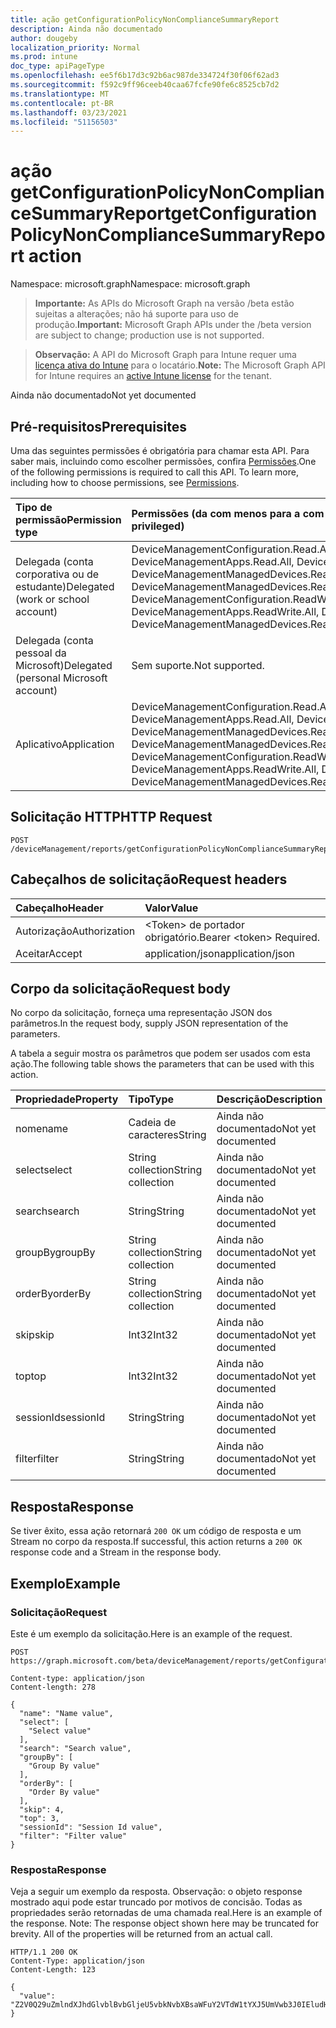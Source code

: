 ```yaml
---
title: ação getConfigurationPolicyNonComplianceSummaryReport
description: Ainda não documentado
author: dougeby
localization_priority: Normal
ms.prod: intune
doc_type: apiPageType
ms.openlocfilehash: ee5f6b17d3c92b6ac987de334724f30f06f62ad3
ms.sourcegitcommit: f592c9ff96ceeb40caa67fcfe90fe6c8525cb7d2
ms.translationtype: MT
ms.contentlocale: pt-BR
ms.lasthandoff: 03/23/2021
ms.locfileid: "51156503"
---
```

# <a name="getconfigurationpolicynoncompliancesummaryreport-action"></a><span data-ttu-id="dd79c-103">ação getConfigurationPolicyNonComplianceSummaryReport</span><span class="sxs-lookup"><span data-stu-id="dd79c-103">getConfigurationPolicyNonComplianceSummaryReport action</span></span>

<span data-ttu-id="dd79c-104">Namespace: microsoft.graph</span><span class="sxs-lookup"><span data-stu-id="dd79c-104">Namespace: microsoft.graph</span></span>

> <span data-ttu-id="dd79c-105">**Importante:** As APIs do Microsoft Graph na versão /beta estão sujeitas a alterações; não há suporte para uso de produção.</span><span class="sxs-lookup"><span data-stu-id="dd79c-105">**Important:** Microsoft Graph APIs under the /beta version are subject to change; production use is not supported.</span></span>

> <span data-ttu-id="dd79c-106">**Observação:** A API do Microsoft Graph para Intune requer uma [licença ativa do Intune](https://go.microsoft.com/fwlink/?linkid=839381) para o locatário.</span><span class="sxs-lookup"><span data-stu-id="dd79c-106">**Note:** The Microsoft Graph API for Intune requires an [active Intune license](https://go.microsoft.com/fwlink/?linkid=839381) for the tenant.</span></span>

<span data-ttu-id="dd79c-107">Ainda não documentado</span><span class="sxs-lookup"><span data-stu-id="dd79c-107">Not yet documented</span></span>

## <a name="prerequisites"></a><span data-ttu-id="dd79c-108">Pré-requisitos</span><span class="sxs-lookup"><span data-stu-id="dd79c-108">Prerequisites</span></span>
<span data-ttu-id="dd79c-p101">Uma das seguintes permissões é obrigatória para chamar esta API. Para saber mais, incluindo como escolher permissões, confira [Permissões](/graph/permissions-reference).</span><span class="sxs-lookup"><span data-stu-id="dd79c-p101">One of the following permissions is required to call this API. To learn more, including how to choose permissions, see [Permissions](/graph/permissions-reference).</span></span>

|<span data-ttu-id="dd79c-111">Tipo de permissão</span><span class="sxs-lookup"><span data-stu-id="dd79c-111">Permission type</span></span>|<span data-ttu-id="dd79c-112">Permissões (da com menos para a com mais privilégios)</span><span class="sxs-lookup"><span data-stu-id="dd79c-112">Permissions (from least to most privileged)</span></span>|
|:---|:---|
|<span data-ttu-id="dd79c-113">Delegada (conta corporativa ou de estudante)</span><span class="sxs-lookup"><span data-stu-id="dd79c-113">Delegated (work or school account)</span></span>|<span data-ttu-id="dd79c-114">DeviceManagementConfiguration.Read.All, DeviceManagementConfiguration.ReadWrite.All, DeviceManagementApps.Read.All, DeviceManagementApps.ReadWrite.All, DeviceManagementManagedDevices.Read.All, DeviceManagementManagedDevices.ReadWrite.All</span><span class="sxs-lookup"><span data-stu-id="dd79c-114">DeviceManagementConfiguration.Read.All, DeviceManagementConfiguration.ReadWrite.All, DeviceManagementApps.Read.All, DeviceManagementApps.ReadWrite.All, DeviceManagementManagedDevices.Read.All, DeviceManagementManagedDevices.ReadWrite.All</span></span>|
|<span data-ttu-id="dd79c-115">Delegada (conta pessoal da Microsoft)</span><span class="sxs-lookup"><span data-stu-id="dd79c-115">Delegated (personal Microsoft account)</span></span>|<span data-ttu-id="dd79c-116">Sem suporte.</span><span class="sxs-lookup"><span data-stu-id="dd79c-116">Not supported.</span></span>|
|<span data-ttu-id="dd79c-117">Aplicativo</span><span class="sxs-lookup"><span data-stu-id="dd79c-117">Application</span></span>|<span data-ttu-id="dd79c-118">DeviceManagementConfiguration.Read.All, DeviceManagementConfiguration.ReadWrite.All, DeviceManagementApps.Read.All, DeviceManagementApps.ReadWrite.All, DeviceManagementManagedDevices.Read.All, DeviceManagementManagedDevices.ReadWrite.All</span><span class="sxs-lookup"><span data-stu-id="dd79c-118">DeviceManagementConfiguration.Read.All, DeviceManagementConfiguration.ReadWrite.All, DeviceManagementApps.Read.All, DeviceManagementApps.ReadWrite.All, DeviceManagementManagedDevices.Read.All, DeviceManagementManagedDevices.ReadWrite.All</span></span>|

## <a name="http-request"></a><span data-ttu-id="dd79c-119">Solicitação HTTP</span><span class="sxs-lookup"><span data-stu-id="dd79c-119">HTTP Request</span></span>
<!-- {
  "blockType": "ignored"
}
-->
``` http
POST /deviceManagement/reports/getConfigurationPolicyNonComplianceSummaryReport
```

## <a name="request-headers"></a><span data-ttu-id="dd79c-120">Cabeçalhos de solicitação</span><span class="sxs-lookup"><span data-stu-id="dd79c-120">Request headers</span></span>
|<span data-ttu-id="dd79c-121">Cabeçalho</span><span class="sxs-lookup"><span data-stu-id="dd79c-121">Header</span></span>|<span data-ttu-id="dd79c-122">Valor</span><span class="sxs-lookup"><span data-stu-id="dd79c-122">Value</span></span>|
|:---|:---|
|<span data-ttu-id="dd79c-123">Autorização</span><span class="sxs-lookup"><span data-stu-id="dd79c-123">Authorization</span></span>|<span data-ttu-id="dd79c-124">&lt;Token&gt; de portador obrigatório.</span><span class="sxs-lookup"><span data-stu-id="dd79c-124">Bearer &lt;token&gt; Required.</span></span>|
|<span data-ttu-id="dd79c-125">Aceitar</span><span class="sxs-lookup"><span data-stu-id="dd79c-125">Accept</span></span>|<span data-ttu-id="dd79c-126">application/json</span><span class="sxs-lookup"><span data-stu-id="dd79c-126">application/json</span></span>|

## <a name="request-body"></a><span data-ttu-id="dd79c-127">Corpo da solicitação</span><span class="sxs-lookup"><span data-stu-id="dd79c-127">Request body</span></span>
<span data-ttu-id="dd79c-128">No corpo da solicitação, forneça uma representação JSON dos parâmetros.</span><span class="sxs-lookup"><span data-stu-id="dd79c-128">In the request body, supply JSON representation of the parameters.</span></span>

<span data-ttu-id="dd79c-129">A tabela a seguir mostra os parâmetros que podem ser usados com esta ação.</span><span class="sxs-lookup"><span data-stu-id="dd79c-129">The following table shows the parameters that can be used with this action.</span></span>

|<span data-ttu-id="dd79c-130">Propriedade</span><span class="sxs-lookup"><span data-stu-id="dd79c-130">Property</span></span>|<span data-ttu-id="dd79c-131">Tipo</span><span class="sxs-lookup"><span data-stu-id="dd79c-131">Type</span></span>|<span data-ttu-id="dd79c-132">Descrição</span><span class="sxs-lookup"><span data-stu-id="dd79c-132">Description</span></span>|
|:---|:---|:---|
|<span data-ttu-id="dd79c-133">nome</span><span class="sxs-lookup"><span data-stu-id="dd79c-133">name</span></span>|<span data-ttu-id="dd79c-134">Cadeia de caracteres</span><span class="sxs-lookup"><span data-stu-id="dd79c-134">String</span></span>|<span data-ttu-id="dd79c-135">Ainda não documentado</span><span class="sxs-lookup"><span data-stu-id="dd79c-135">Not yet documented</span></span>|
|<span data-ttu-id="dd79c-136">select</span><span class="sxs-lookup"><span data-stu-id="dd79c-136">select</span></span>|<span data-ttu-id="dd79c-137">String collection</span><span class="sxs-lookup"><span data-stu-id="dd79c-137">String collection</span></span>|<span data-ttu-id="dd79c-138">Ainda não documentado</span><span class="sxs-lookup"><span data-stu-id="dd79c-138">Not yet documented</span></span>|
|<span data-ttu-id="dd79c-139">search</span><span class="sxs-lookup"><span data-stu-id="dd79c-139">search</span></span>|<span data-ttu-id="dd79c-140">String</span><span class="sxs-lookup"><span data-stu-id="dd79c-140">String</span></span>|<span data-ttu-id="dd79c-141">Ainda não documentado</span><span class="sxs-lookup"><span data-stu-id="dd79c-141">Not yet documented</span></span>|
|<span data-ttu-id="dd79c-142">groupBy</span><span class="sxs-lookup"><span data-stu-id="dd79c-142">groupBy</span></span>|<span data-ttu-id="dd79c-143">String collection</span><span class="sxs-lookup"><span data-stu-id="dd79c-143">String collection</span></span>|<span data-ttu-id="dd79c-144">Ainda não documentado</span><span class="sxs-lookup"><span data-stu-id="dd79c-144">Not yet documented</span></span>|
|<span data-ttu-id="dd79c-145">orderBy</span><span class="sxs-lookup"><span data-stu-id="dd79c-145">orderBy</span></span>|<span data-ttu-id="dd79c-146">String collection</span><span class="sxs-lookup"><span data-stu-id="dd79c-146">String collection</span></span>|<span data-ttu-id="dd79c-147">Ainda não documentado</span><span class="sxs-lookup"><span data-stu-id="dd79c-147">Not yet documented</span></span>|
|<span data-ttu-id="dd79c-148">skip</span><span class="sxs-lookup"><span data-stu-id="dd79c-148">skip</span></span>|<span data-ttu-id="dd79c-149">Int32</span><span class="sxs-lookup"><span data-stu-id="dd79c-149">Int32</span></span>|<span data-ttu-id="dd79c-150">Ainda não documentado</span><span class="sxs-lookup"><span data-stu-id="dd79c-150">Not yet documented</span></span>|
|<span data-ttu-id="dd79c-151">top</span><span class="sxs-lookup"><span data-stu-id="dd79c-151">top</span></span>|<span data-ttu-id="dd79c-152">Int32</span><span class="sxs-lookup"><span data-stu-id="dd79c-152">Int32</span></span>|<span data-ttu-id="dd79c-153">Ainda não documentado</span><span class="sxs-lookup"><span data-stu-id="dd79c-153">Not yet documented</span></span>|
|<span data-ttu-id="dd79c-154">sessionId</span><span class="sxs-lookup"><span data-stu-id="dd79c-154">sessionId</span></span>|<span data-ttu-id="dd79c-155">String</span><span class="sxs-lookup"><span data-stu-id="dd79c-155">String</span></span>|<span data-ttu-id="dd79c-156">Ainda não documentado</span><span class="sxs-lookup"><span data-stu-id="dd79c-156">Not yet documented</span></span>|
|<span data-ttu-id="dd79c-157">filter</span><span class="sxs-lookup"><span data-stu-id="dd79c-157">filter</span></span>|<span data-ttu-id="dd79c-158">String</span><span class="sxs-lookup"><span data-stu-id="dd79c-158">String</span></span>|<span data-ttu-id="dd79c-159">Ainda não documentado</span><span class="sxs-lookup"><span data-stu-id="dd79c-159">Not yet documented</span></span>|



## <a name="response"></a><span data-ttu-id="dd79c-160">Resposta</span><span class="sxs-lookup"><span data-stu-id="dd79c-160">Response</span></span>
<span data-ttu-id="dd79c-161">Se tiver êxito, essa ação retornará `200 OK` um código de resposta e um Stream no corpo da resposta.</span><span class="sxs-lookup"><span data-stu-id="dd79c-161">If successful, this action returns a `200 OK` response code and a Stream in the response body.</span></span>

## <a name="example"></a><span data-ttu-id="dd79c-162">Exemplo</span><span class="sxs-lookup"><span data-stu-id="dd79c-162">Example</span></span>

### <a name="request"></a><span data-ttu-id="dd79c-163">Solicitação</span><span class="sxs-lookup"><span data-stu-id="dd79c-163">Request</span></span>
<span data-ttu-id="dd79c-164">Este é um exemplo da solicitação.</span><span class="sxs-lookup"><span data-stu-id="dd79c-164">Here is an example of the request.</span></span>
``` http
POST https://graph.microsoft.com/beta/deviceManagement/reports/getConfigurationPolicyNonComplianceSummaryReport

Content-type: application/json
Content-length: 278

{
  "name": "Name value",
  "select": [
    "Select value"
  ],
  "search": "Search value",
  "groupBy": [
    "Group By value"
  ],
  "orderBy": [
    "Order By value"
  ],
  "skip": 4,
  "top": 3,
  "sessionId": "Session Id value",
  "filter": "Filter value"
}
```

### <a name="response"></a><span data-ttu-id="dd79c-165">Resposta</span><span class="sxs-lookup"><span data-stu-id="dd79c-165">Response</span></span>
<span data-ttu-id="dd79c-p102">Veja a seguir um exemplo da resposta. Observação: o objeto response mostrado aqui pode estar truncado por motivos de concisão. Todas as propriedades serão retornadas de uma chamada real.</span><span class="sxs-lookup"><span data-stu-id="dd79c-p102">Here is an example of the response. Note: The response object shown here may be truncated for brevity. All of the properties will be returned from an actual call.</span></span>
``` http
HTTP/1.1 200 OK
Content-Type: application/json
Content-Length: 123

{
  "value": "Z2V0Q29uZmlndXJhdGlvblBvbGljeU5vbkNvbXBsaWFuY2VTdW1tYXJ5UmVwb3J0IEludHVuZSBEb2MgU2FtcGxlIC0xNjM2NzI4OTg4"
}
```




